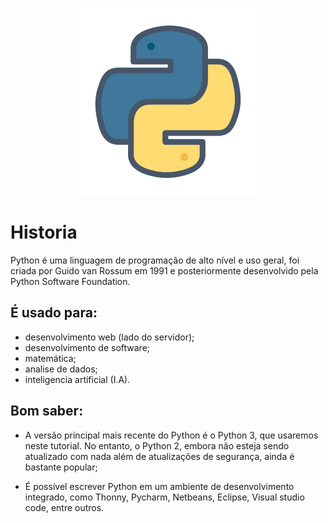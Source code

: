 <p align="center">
  <a href="https://python.org">
    <img src="assets/python_logo.png" width="300px" alt="Python logomarca">
  </a>
</p>


# Historia

Python é uma linguagem de programação de alto nível e uso geral, foi criada por Guido van Rossum em 1991 e posteriormente desenvolvido pela Python Software Foundation.

## É usado para:

- desenvolvimento web (lado do servidor);
- desenvolvimento de software;
- matemática;
- analise de dados;
- inteligencia artificial (I.A).

## Bom saber: 

- A versão principal mais recente do Python é o Python 3, que usaremos neste tutorial. No entanto, o Python 2, embora não esteja sendo atualizado com nada além de atualizações de segurança, ainda é bastante popular;

- É possível escrever Python em um ambiente de desenvolvimento integrado, como Thonny, Pycharm, Netbeans, Eclipse, Visual studio code, entre outros.
